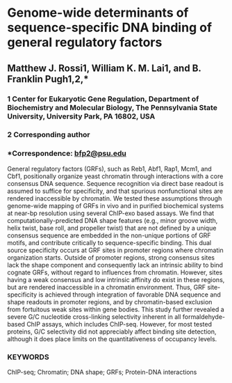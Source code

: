 # Genome-wide determinants of sequence-specific DNA binding of general regulatory factors

## Matthew J. Rossi1, William K. M. Lai1, and B. Franklin Pugh1,2,*

### 1 Center for Eukaryotic Gene Regulation, Department of Biochemistry and Molecular Biology, The Pennsylvania State University, University Park, PA 16802, USA
### 2 Corresponding author
### *Correspondence: bfp2@psu.edu


General regulatory factors (GRFs), such as Reb1, Abf1, Rap1, Mcm1, and Cbf1, positionally organize yeast chromatin through interactions with a core consensus DNA sequence. Sequence recognition via direct base readout is assumed to suffice for specificity, and that spurious nonfunctional sites are rendered inaccessible by chromatin. We tested these assumptions through genome-wide mapping of GRFs in vivo and in purified biochemical systems at near-bp resolution using several ChIP-exo based assays. We find that computationally-predicted DNA shape features (e.g., minor groove width, helix twist, base roll, and propeller twist) that are not defined by a unique consensus sequence are embedded in the non-unique portions of GRF motifs, and contribute critically to sequence-specific binding. This dual source specificity occurs at GRF sites in promoter regions where chromatin organization starts. Outside of promoter regions, strong consensus sites lack the shape component and consequently lack an intrinsic ability to bind cognate GRFs, without regard to influences from chromatin. However, sites having a weak consensus and low intrinsic affinity do exist in these regions, but are rendered inaccessible in a chromatin environment. Thus, GRF site-specificity is achieved through integration of favorable DNA sequence and shape readouts in promoter regions, and by chromatin-based exclusion from fortuitous weak sites within gene bodies. This study further revealed a severe G/C nucleotide cross-linking selectivity inherent in all formaldehyde-based ChIP assays, which includes ChIP-seq. However, for most tested proteins, G/C selectivity did not appreciably affect binding site detection, although it does place limits on the quantitativeness of occupancy levels.

### KEYWORDS
ChIP-seq; Chromatin; DNA shape; GRFs; Protein-DNA interactions
